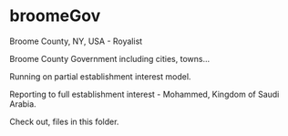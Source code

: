 # broomeGov

Broome County, NY, USA - Royalist

Broome County Government including cities, towns...

Running on partial establishment interest model.

Reporting to full establishment interest - Mohammed, Kingdom of Saudi Arabia.

Check out, files in this folder.
